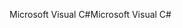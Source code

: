 <span data-ttu-id="d7adc-101">Microsoft Visual C#</span><span class="sxs-lookup"><span data-stu-id="d7adc-101">Microsoft Visual C#</span></span>